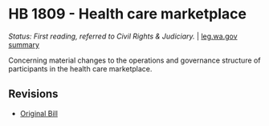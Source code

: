 # HB 1809 - Health care marketplace
*Status: First reading, referred to Civil Rights & Judiciary.* | [leg.wa.gov summary](https://app.leg.wa.gov/billsummary?BillNumber=1809&Year=2021)

Concerning material changes to the operations and governance structure of participants in the health care marketplace.

## Revisions
* [Original Bill](1/)